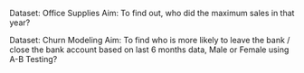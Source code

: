 Dataset: Office Supplies
Aim: To find out, who did the maximum sales in that year?

Dataset: Churn Modeling
Aim: To find who is more likely to leave the bank / close the bank account based on last 6 months data, Male or Female using A-B Testing?
